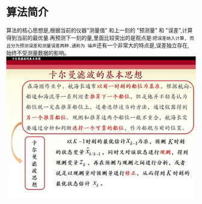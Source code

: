 # 算法简介
算法的核心思想是,根据当前的仪器"测量值" 和上一刻的 "预测量" 和 "误差",计算得到当前的最优量.再预测下一刻的量,里面比较突出的是观点是:```把误差纳入计算, 而且分为预测误差和测量误差两种.通称为 噪声```还有一个非常大的特点是,误差独立存在, 始终不受测量数据的影响。
 ![image](https://github.com/linjiansong/Probabilistic_Robotics/blob/master/%E5%8D%A1%E5%B0%94%E6%9B%BC%E6%BB%A4%E6%B3%A2/%E5%9B%BE%E7%89%87/%E5%8D%A1%E5%B0%94%E6%9B%BC%E6%BB%A4%E6%B3%A2%E7%9A%84%E5%9F%BA%E6%9C%AC%E6%80%9D%E6%83%B3.jpeg)
